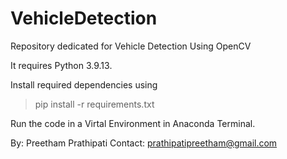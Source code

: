 # VehicleDetection
Repository dedicated for Vehicle Detection Using OpenCV

It requires Python 3.9.13.

Install required dependencies using 
> pip install -r requirements.txt

Run the code in a Virtal Environment in Anaconda Terminal.


By: Preetham Prathipati
Contact: prathipatipreetham@gmail.com
